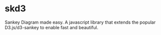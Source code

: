 # skd3
Sankey Diagram made easy. A javascript library that extends the popular D3.js/d3-sankey to enable fast and beautiful.
